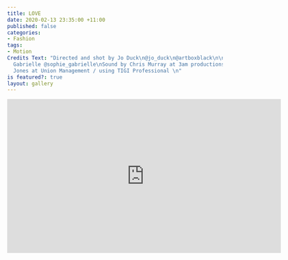 ```yaml
---
title: LOVE
date: 2020-02-13 23:35:00 +11:00
published: false
categories:
- Fashion
tags:
- Motion
Credits Text: "Directed and shot by Jo Duck\n@jo_duck\n@artboxblack\n\nAssistant Sophie
  Gabrielle @sophie_gabrielle\nSound by Chris Murray at 3am productions\n@_3amproductions\n\nBradwyn
  Jones at Union Management / using TIGI Professional \n"
is featured?: true
layout: gallery
---
```


<iframe src="https://player.vimeo.com/video/391360387" width="640" height="360" frameborder="0" allow="autoplay; fullscreen" allowfullscreen></iframe>